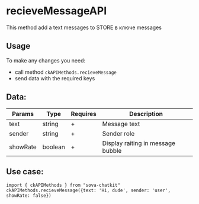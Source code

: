 # recieveMessageAPI
This method add a text messages to STORE в ключе messages

## Usage
To make any changes you need:
* call method `ckAPIMethods.recieveMessage` 
* send data with the required keys  

## Data:
| Params   | Type    | Requires | Description                            |
|----------|---------|----------|----------------------------------------|
| text     | string  | +        | Message text                           |
| sender   | string  | +        | Sender role                            |
| showRate | boolean | +        | Display raiting in message bubble      |

## Use case:
```
import { ckAPIMethods } from "sova-chatkit"
ckAPIMethods.recieveMessage({text: 'Hi, dude', sender: 'user', showRate: false})
```
